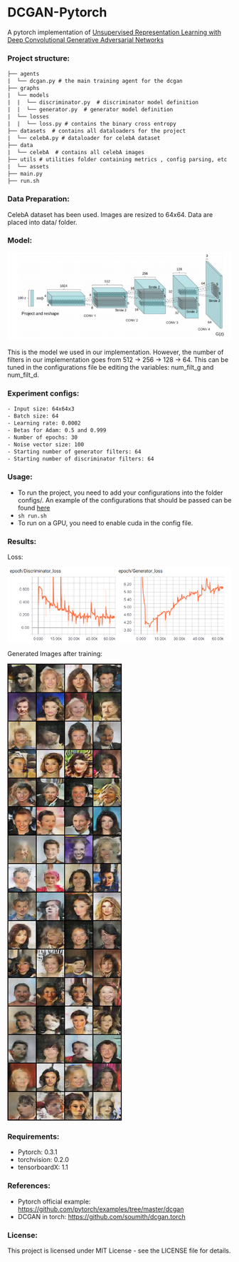 # DCGAN-Pytorch

A pytorch implementation of [Unsupervised Representation Learning with Deep Convolutional Generative Adversarial Networks](https://arxiv.org/abs/1511.06434)

### Project structure:
```
├── agents
|  └── dcgan.py # the main training agent for the dcgan
├── graphs
|  └── models
|  |  └── discriminator.py  # discriminator model definition
|  |  └── generator.py  # generator model definition
|  └── losses
|  |  └── loss.py # contains the binary cross entropy 
├── datasets  # contains all dataloaders for the project
|  └── celebA.py # dataloader for celebA dataset
├── data
|  └── celebA  # contains all celebA images
├── utils # utilities folder containing metrics , config parsing, etc
|  └── assets
├── main.py
├── run.sh
```

### Data Preparation:
CelebA dataset has been used. Images are resized to 64x64. Data are placed into data/ folder.

### Model:
![alt text](./utils/assets/gan_arch.png "Generator")

This is the model we used in our implementation. However, the number of filters in our implementation goes from 512 -> 256 -> 128 -> 64. This can be tuned in the configurations file be editing the variables: num_filt_g and num_filt_d.
### Experiment configs:
```
- Input size: 64x64x3
- Batch size: 64
- Learning rate: 0.0002
- Betas for Adam: 0.5 and 0.999
- Number of epochs: 30
- Noise vector size: 100
- Starting number of generator filters: 64
- Starting number of discriminator filters: 64
```
### Usage:
- To run the project, you need to add your configurations into the folder configs/. An example of the configurations that should be passed can be found [here](https://github.com/hagerrady13/DCGAN-Pytorch/blob/master/configs/dcgan_exp.json)
- ``` sh run.sh ```
- To run on a GPU, you need to enable cuda in the config file.

### Results:
Loss:

![alt text](./utils/assets/loss.png "Loss during training")


Generated Images after training:

![alt text](./utils/assets/samples_epoch_63320.png "Generated Images")

### Requirements:
- Pytorch: 0.3.1
- torchvision: 0.2.0
- tensorboardX: 1.1


### References:
- Pytorch official example: https://github.com/pytorch/examples/tree/master/dcgan
- DCGAN in torch: https://github.com/soumith/dcgan.torch

### License:
This project is licensed under MIT License - see the LICENSE file for details.
